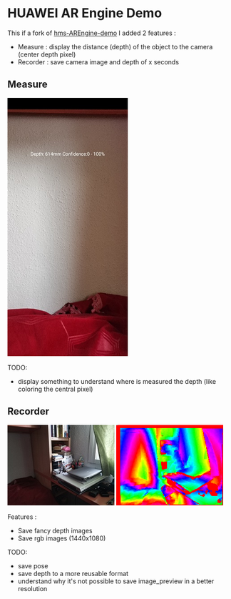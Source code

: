 # HUAWEI AR Engine Demo

This if a fork of [hms-AREngine-demo](https://github.com/HMS-Core/hms-AREngine-demo)
I added 2 features :
- Measure : display the distance (depth) of the object to the camera (center depth pixel)
- Recorder : save camera image and depth of x seconds

## Measure

![Screenshot_resized25](doc\Screenshot_resized25.jpg)

TODO:
- display something to understand where is measured the depth (like coloring the central pixel)

## Recorder

![](doc\00000012_preview_image_resized.jpg) ![](doc\00000012_depth.png)

Features :
- Save fancy depth images
- Save rgb images (1440x1080)

TODO:
- save pose
- save depth to a more reusable format
- understand why it's not possible to save image_preview in a better resolution

